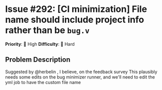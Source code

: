 # Issue #292: [CI minimization] File name should include project info rather than be `bug.v`

**Priority**: 🚨 High
**Difficulty**: 🔴 Hard

## Problem Description

Suggested by @herbelin , I believe, on the feedback survey    This plausibly needs some edits on the bug minimizer runner, and we'll need to edit the yml job to have the custom file name
